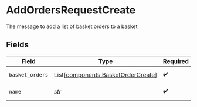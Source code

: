 # AddOrdersRequestCreate

The message to add a list of basket orders to a basket


## Fields

| Field                                                                                         | Type                                                                                          | Required                                                                                      | Description                                                                                   | Example                                                                                       |
| --------------------------------------------------------------------------------------------- | --------------------------------------------------------------------------------------------- | --------------------------------------------------------------------------------------------- | --------------------------------------------------------------------------------------------- | --------------------------------------------------------------------------------------------- |
| `basket_orders`                                                                               | List[[components.BasketOrderCreate](../../models/components/basketordercreate.md)]            | :heavy_check_mark:                                                                            | The orders to add to the basket. A maximum of 1000 orders can be added to a basket at a time. |                                                                                               |
| `name`                                                                                        | *str*                                                                                         | :heavy_check_mark:                                                                            | Format: correspondents/{correspondent}/baskets/{basket}                                       | correspondents/01HPMZZM6RKMVZA1JQ63RQKJRP/baskets/fffd326-72fa-4d2b-bd1f-45384fe5d521         |